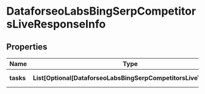 # DataforseoLabsBingSerpCompetitorsLiveResponseInfo


## Properties

| Name | Type | Description | Notes |
|------------ | ------------- | ------------- | -------------|
**tasks** | **List[Optional[DataforseoLabsBingSerpCompetitorsLiveTaskInfo]]** | array of tasks |[optional]|